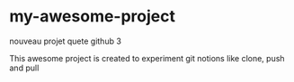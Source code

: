 # my-awesome-project
nouveau projet quete github 3

This awesome project is created to experiment git notions like clone, push and pull
